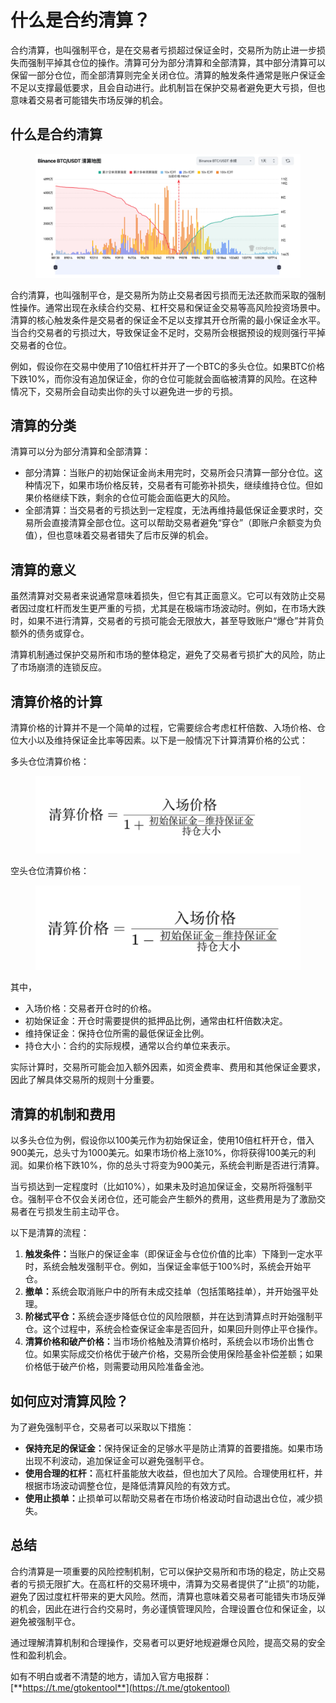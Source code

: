 # 什么是合约清算？

合约清算，也叫强制平仓，是在交易者亏损超过保证金时，交易所为防止进一步损失而强制平掉其仓位的操作。清算可分为部分清算和全部清算，其中部分清算可以保留一部分仓位，而全部清算则完全关闭仓位。清算的触发条件通常是账户保证金不足以支撑最低要求，且会自动进行。此机制旨在保护交易者避免更大亏损，但也意味着交易者可能错失市场反弹的机会。

## 什么是合约清算 <a href="#h2-5lua5lmi5piv5zci57qm5rif566x" id="h2-5lua5lmi5piv5zci57qm5rif566x"></a>

<figure><img src="../.gitbook/assets/2024123064329.png" alt=""><figcaption></figcaption></figure>

合约清算，也叫强制平仓，是交易所为防止交易者因亏损而无法还款而采取的强制性操作。通常出现在永续合约交易、杠杆交易和保证金交易等高风险投资场景中。清算的核心触发条件是交易者的保证金不足以支撑其开仓所需的最小保证金水平。当合约交易者的亏损过大，导致保证金不足时，交易所会根据预设的规则强行平掉交易者的仓位。

例如，假设你在交易中使用了10倍杠杆并开了一个BTC的多头仓位。如果BTC价格下跌10%，而你没有追加保证金，你的仓位可能就会面临被清算的风险。在这种情况下，交易所会自动卖出你的头寸以避免进一步的亏损。

## 清算的分类 <a href="#h2-5rif566x55qe5yig57g7" id="h2-5rif566x55qe5yig57g7"></a>

清算可以分为部分清算和全部清算：

* 部分清算：当账户的初始保证金尚未用完时，交易所会只清算一部分仓位。这种情况下，如果市场价格反转，交易者有可能弥补损失，继续维持仓位。但如果价格继续下跌，剩余的仓位可能会面临更大的风险。
* 全部清算：当交易者的亏损达到一定程度，无法再维持最低保证金要求时，交易所会直接清算全部仓位。这可以帮助交易者避免“穿仓”（即账户余额变为负值），但也意味着交易者错失了后市反弹的机会。

## 清算的意义 <a href="#h2-5rif566x55qe5osp5lmj" id="h2-5rif566x55qe5osp5lmj"></a>

虽然清算对交易者来说通常意味着损失，但它有其正面意义。它可以有效防止交易者因过度杠杆而发生更严重的亏损，尤其是在极端市场波动时。例如，在市场大跌时，如果不进行清算，交易者的亏损可能会无限放大，甚至导致账户“爆仓”并背负额外的债务或穿仓。

清算机制通过保护交易所和市场的整体稳定，避免了交易者亏损扩大的风险，防止了市场崩溃的连锁反应。

## 清算价格的计算 <a href="#h2-5rif566x5lu35qc855qe6k6h566x" id="h2-5rif566x5lu35qc855qe6k6h566x"></a>

清算价格的计算并不是一个简单的过程，它需要综合考虑杠杆倍数、入场价格、仓位大小以及维持保证金比率等因素。以下是一般情况下计算清算价格的公式：

多头仓位清算价格：

<figure><img src="../.gitbook/assets/2024123064329 (1).png" alt=""><figcaption></figcaption></figure>

空头仓位清算价格：

<figure><img src="../.gitbook/assets/2024123064329 (2).png" alt=""><figcaption></figcaption></figure>

其中，

* 入场价格：交易者开仓时的价格。
* 初始保证金：开仓时需要提供的抵押品比例，通常由杠杆倍数决定。
* 维持保证金：保持仓位所需的最低保证金比例。
* 持仓大小：合约的实际规模，通常以合约单位来表示。

实际计算时，交易所可能会加入额外因素，如资金费率、费用和其他保证金要求，因此了解具体交易所的规则十分重要。

## 清算的机制和费用 <a href="#h2-5rif566x55qe5py65yi25zkm6ls555so" id="h2-5rif566x55qe5py65yi25zkm6ls555so"></a>

以多头仓位为例，假设你以100美元作为初始保证金，使用10倍杠杆开仓，借入900美元，总头寸为1000美元。如果市场价格上涨10%，你将获得100美元的利润。如果价格下跌10%，你的总头寸将变为900美元，系统会判断是否进行清算。

当亏损达到一定程度时（比如10%），如果未及时追加保证金，交易所将强制平仓。强制平仓不仅会关闭仓位，还可能会产生额外的费用，这些费用是为了激励交易者在亏损发生前主动平仓。

以下是清算的流程：

1. **触发条件：**&#x5F53;账户的保证金率（即保证金与仓位价值的比率）下降到一定水平时，系统会触发强制平仓。例如，当保证金率低于100%时，系统会开始平仓。
2. **撤单：**&#x7CFB;统会取消账户中的所有未成交挂单（包括策略挂单），并开始强平处理。
3. **阶梯式平仓：**&#x7CFB;统会逐步降低仓位的风险限额，并在达到清算点时开始强制平仓。这个过程中，系统会检查保证金率是否回升，如果回升则停止平仓操作。
4. **清算价格和破产价格：**&#x5F53;市场价格触及清算价格时，系统会以市场价出售仓位。如果实际成交价格优于破产价格，交易所会使用保险基金补偿差额；如果价格低于破产价格，则需要动用风险准备金池。

## 如何应对清算风险？ <a href="#h2-5aac5l2v5bqu5a55rif566x6aoo6zmp77yf" id="h2-5aac5l2v5bqu5a55rif566x6aoo6zmp77yf"></a>

为了避免强制平仓，交易者可以采取以下措施：

* **保持充足的保证金：**&#x4FDD;持保证金的足够水平是防止清算的首要措施。如果市场出现不利波动，追加保证金可以避免强制平仓。
* **使用合理的杠杆：**&#x9AD8;杠杆虽能放大收益，但也加大了风险。合理使用杠杆，并根据市场波动调整仓位，是降低清算风险的有效方式。
* **使用止损单：**&#x6B62;损单可以帮助交易者在市场价格波动时自动退出仓位，减少损失。

## 总结 <a href="#h2-5oc757ut" id="h2-5oc757ut"></a>

合约清算是一项重要的风险控制机制，它可以保护交易所和市场的稳定，防止交易者的亏损无限扩大。在高杠杆的交易环境中，清算为交易者提供了“止损”的功能，避免了因过度杠杆带来的更大风险。然而，清算也意味着交易者可能错失市场反弹的机会，因此在进行合约交易时，务必谨慎管理风险，合理设置仓位和保证金，以避免被强制平仓。

通过理解清算机制和合理操作，交易者可以更好地规避爆仓风险，提高交易的安全性和盈利机会。

如有不明白或者不清楚的地方，请加入官方电报群：[**https://t.me/gtokentool**](https://t.me/gtokentool)
